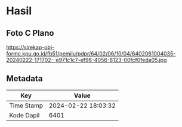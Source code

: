 # Hasil

## Foto C Plano

https://sirekap-obj-formc.kpu.go.id/fb51/pemilu/pdpr/64/02/06/10/04/6402061004035-20240222-171702--e971c1c7-ef96-4056-8123-00fcf0feda05.jpg


## Metadata

| Key        | Value               |
| ---------- | ------------------- |
| Time Stamp | 2024-02-22 18:03:32 |
| Kode Dapil | 6401                |



